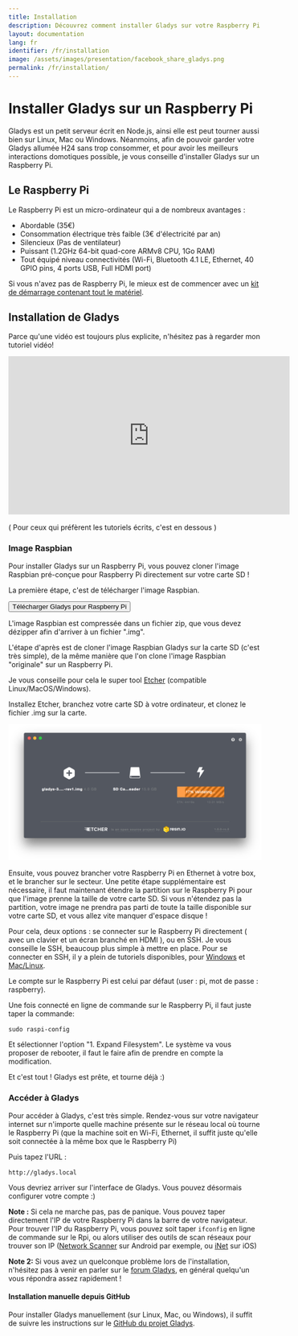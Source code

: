 ```yaml
---
title: Installation
description: Découvrez comment installer Gladys sur votre Raspberry Pi !
layout: documentation
lang: fr
identifier: /fr/installation
image: /assets/images/presentation/facebook_share_gladys.png
permalink: /fr/installation/
---
```


# Installer Gladys sur un Raspberry Pi

Gladys est un petit serveur écrit en Node.js, ainsi elle est peut tourner aussi bien sur Linux, Mac ou Windows. Néanmoins, afin de pouvoir garder votre Gladys allumée H24 sans trop consommer, et pour avoir les meilleurs interactions domotiques possible, je vous conseille d'installer Gladys sur un Raspberry Pi.

## Le Raspberry Pi

Le Raspberry Pi est un micro-ordinateur qui a de nombreux avantages :

*   Abordable (35€)
*   Consommation électrique très faible (3€ d'électricité par an)
*   Silencieux (Pas de ventilateur)
*   Puissant (1.2GHz 64-bit quad-core ARMv8 CPU, 1Go RAM)
*   Tout équipé niveau connectivités (Wi-Fi, Bluetooth 4.1 LE, Ethernet, 40 GPIO pins, 4 ports USB, Full HDMI port)

Si vous n'avez pas de Raspberry Pi, le mieux est de commencer avec un [kit de démarrage contenant tout le matériel](http://www.amazon.fr/gp/product/B01CI5876S/ref=as_li_qf_sp_asin_il_tl?ie=UTF8&camp=1642&creative=6746&creativeASIN=B01CI5876S&linkCode=as2&tag=gladproj-21).

## Installation de Gladys

Parce qu'une vidéo est toujours plus explicite, n'hésitez pas à regarder mon tutoriel vidéo!

<div class="embed-responsive embed-responsive-16by9">
<iframe width="560" height="315" src="https://www.youtube.com/embed/rx1PmlMGh38" frameborder="0" allowfullscreen=""></iframe>
</div>

( Pour ceux qui préfèrent les tutoriels écrits, c'est en dessous )

### Image Raspbian

Pour installer Gladys sur un Raspberry Pi, vous pouvez cloner l'image Raspbian pré-conçue pour Raspberry Pi directement sur votre carte SD !

La première étape, c'est de télécharger l'image Raspbian.

[<button class="btn btn-success" id="download-raspbian-image">Télécharger Gladys pour Raspberry Pi</button>](https://bit.ly/gladys-3-8-0-rev2)

L'image Raspbian est compressée dans un fichier zip, que vous devez dézipper afin d'arriver à un fichier ".img".

L'étape d'après est de cloner l'image Raspbian Gladys sur la carte SD (c'est très simple), de la même manière que l'on clone l'image Raspbian "originale" sur un Raspberry Pi.

Je vous conseille pour cela le super tool [Etcher](https://etcher.io/) (compatible Linux/MacOS/Windows).

Installez Etcher, branchez votre carte SD à votre ordinateur, et clonez le fichier .img sur la carte.


<img src="/assets/images/pages/installation/etcher.png" alt="Etcher Gladys carte SD Raspberry Pi" class="img-responsive" />

Ensuite, vous pouvez brancher votre Raspberry Pi en Ethernet à votre box, et le brancher sur le secteur. Une petite étape supplémentaire est nécessaire, il faut maintenant étendre la partition sur le Raspberry Pi pour que l'image prenne la taille de votre carte SD. Si vous n'étendez pas la partition, votre image ne prendra pas parti de toute la taille disponible sur votre carte SD, et vous allez vite manquer d'espace disque !

Pour cela, deux options : se connecter sur le Raspberry Pi directement ( avec un clavier et un écran branché en HDMI ), ou en SSH. Je vous conseille le SSH, beaucoup plus simple à mettre en place. Pour se connecter en SSH, il y a plein de tutoriels disponibles, pour [Windows](https://www.raspberrypi.org/documentation/remote-access/ssh/windows.md) et [Mac/Linux](https://www.raspberrypi.org/documentation/remote-access/ssh/unix.md).

Le compte sur le Raspberry Pi est celui par défaut (user : pi, mot de passe : raspberry).

Une fois connecté en ligne de commande sur le Raspberry Pi, il faut juste taper la commande:

    sudo raspi-config

Et sélectionner l'option "1\. Expand Filesystem". Le système va vous proposer de rebooter, il faut le faire afin de prendre en compte la modification.

Et c'est tout ! Gladys est prête, et tourne déjà :)

### Accéder à Gladys

Pour accéder à Gladys, c'est très simple. Rendez-vous sur votre navigateur internet sur n'importe quelle machine présente sur le réseau local où tourne le Raspberry Pi (que la machine soit en Wi-Fi, Ethernet, il suffit juste qu'elle soit connectée à la même box que le Raspberry Pi)

Puis tapez l'URL :

    http://gladys.local

Vous devriez arriver sur l'interface de Gladys. Vous pouvez désormais configurer votre compte :)

**Note :** Si cela ne marche pas, pas de panique. Vous pouvez taper directement l'IP de votre Raspberry Pi dans la barre de votre navigateur. Pour trouver l'IP du Raspberry Pi, vous pouvez soit taper `ifconfig` en ligne de commande sur le Rpi, ou alors utiliser des outils de scan réseaux pour trouver son IP ([Network Scanner](https://play.google.com/store/apps/details?id=com.easymobile.lan.scanner&hl=fr) sur Android par exemple, ou [iNet](https://itunes.apple.com/fr/app/inet-network-scanner/id340793353?mt=8) sur iOS)

**Note 2:** Si vous avez un quelconque problème lors de l'installation, n'hésitez pas à venir en parler sur le [forum Gladys](http://gladysproject.com/forum/), en général quelqu'un vous répondra assez rapidement !

#### Installation manuelle depuis GitHub

Pour installer Gladys manuellement (sur Linux, Mac, ou Windows), il suffit de suivre les instructions sur le [GitHub du projet Gladys](https://github.com/GladysProject/Gladys).